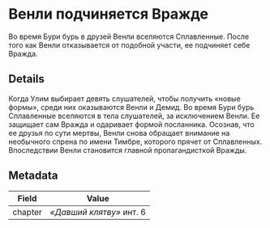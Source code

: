 # Венли подчиняется Вражде
Во время Бури бурь в друзей Венли вселяются Сплавленные. После того как Венли отказывается от подобной участи, ее подчиняет себе Вражда.

## Details
Когда Улим выбирает девять слушателей, чтобы получить «новые формы», среди них оказываются Венли и Демид. Во время Бури бурь Сплавленные вселяются в тела слушателей, за исключением Венли. Ее защищает сам Вражда и одаривает формой посланника. Осознав, что ее друзья по сути мертвы, Венли снова обращает внимание на необычного спрена по имени Тимбре, которого прячет от Сплавленных. Впоследствии Венли становится главной пропагандисткой Вражды.

## Metadata
| Field | Value |
| ----- | ----- |
| chapter | *«Давший клятву»* инт. 6 |

